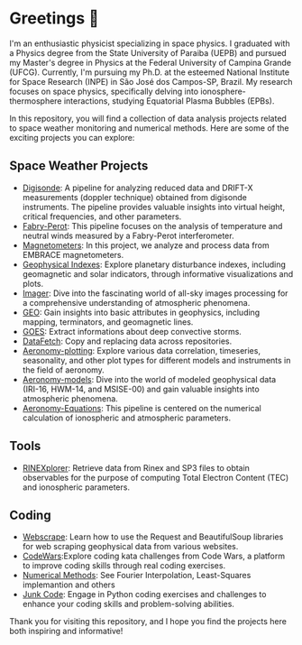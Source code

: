 
# Greetings :ghost:
I'm an enthusiastic physicist specializing in space physics. I graduated with a Physics degree from the State University of Paraiba (UEPB) and pursued my Master's degree in Physics at the Federal University of Campina Grande (UFCG). Currently, I'm pursuing my Ph.D. at the esteemed National Institute for Space Research (INPE) in São José dos Campos-SP, Brazil. My research focuses on space physics, specifically delving into ionosphere-thermosphere interactions, studying Equatorial Plasma Bubbles (EPBs).

In this repository, you will find a collection of data analysis projects related to space weather monitoring and numerical methods. Here are some of the exciting projects you can explore:

## Space Weather Projects

- [Digisonde](https://github.com/LuizFillip/Digisonde): A pipeline for analyzing reduced data and DRIFT-X measurements (doppler technique) obtained from digisonde instruments. The pipeline provides valuable insights into virtual height, critical frequencies, and other parameters.
- [Fabry-Perot](https://github.com/LuizFillip/Fabry-Perot): This pipeline focuses on the analysis of temperature and neutral winds measured by a Fabry-Perot interferometer.
- [Magnetometers](https://github.com/LuizFillip/Magnetometers): In this project, we analyze and process data from EMBRACE magnetometers.
- [Geophysical Indexes](https://github.com/LuizFillip/PlanetaryIndices): Explore planetary disturbance indexes, including geomagnetic and solar indicators, through informative visualizations and plots.
- [Imager](https://github.com/LuizFillip/Imager): Dive into the fascinating world of all-sky images processing for a comprehensive understanding of atmospheric phenomena.
- [GEO](https://github.com/LuizFillip/GEO): Gain insights into basic attributes in geophysics, including mapping, terminators, and geomagnetic lines.
- [GOES](https://github.com/LuizFillip/GOES): Extract informations about deep convective storms.
- [DataFetch](https://github.com/LuizFillip/DataFetch): Copy and replacing data across repositories.
- [Aeronomy-plotting](https://github.com/LuizFillip/Aeronomy-plots): Explore various data correlation, timeseries, seasonality, and other plot types for different models and instruments in the field of aeronomy.
- [Aeronomy-models](https://github.com/LuizFillip/Aeronomy-models): Dive into the world of modeled geophysical data (IRI-16, HWM-14, and MSISE-00) and gain valuable insights into atmospheric phenomena.
- [Aeronomy-Equations](https://github.com/LuizFillip/Ionosphere): This pipeline is centered on the numerical calculation of ionospheric and atmospheric parameters.

## Tools

- [RINEXplorer](https://github.com/LuizFillip/RINEXplorer): Retrieve data from Rinex and SP3 files to obtain observables for the purpose of computing Total Electron Content (TEC) and ionospheric parameters.

## Coding 
 - [Webscrape](https://github.com/LuizFillip/Webscrape): Learn how to use the Request and BeautifulSoup libraries for web scraping geophysical data from various websites.
 - [CodeWars](https://github.com/LuizFillip/CodeWars):Explore coding kata challenges from Code Wars, a platform to improve coding skills through real coding exercises.
 - [Numerical Methods](https://github.com/LuizFillip/NumericalMethods): See  Fourier Interpolation, Least-Squares implemantion and others
 - [Junk Code](https://github.com/LuizFillip/JunkCode): Engage in Python coding exercises and challenges to enhance your coding skills and problem-solving abilities.

Thank you for visiting this repository, and I hope you find the projects here both inspiring and informative!


